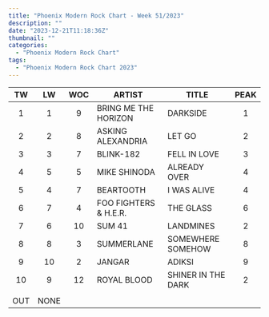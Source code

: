 ```yaml
---
title: "Phoenix Modern Rock Chart - Week 51/2023"
description: ""
date: "2023-12-21T11:18:36Z"
thumbnail: ""
categories:
  - "Phoenix Modern Rock Chart"
tags:
  - "Phoenix Modern Rock Chart 2023"
---
```

<!--more-->
|TW|LW|WOC|ARTIST|TITLE|PEAK|
|:----:|:----:|:----:|----|----|:----:|
|1|1|9|BRING ME THE HORIZON|DARKSIDE|1|
|2|2|8|ASKING ALEXANDRIA|LET GO|2|
|3|3|7|BLINK-182|FELL IN LOVE|3|
|4|5|5|MIKE SHINODA|ALREADY OVER|4|
|5|4|7|BEARTOOTH|I WAS ALIVE|4|
|6|7|4|FOO FIGHTERS & H.E.R.|THE GLASS|6|
|7|6|10|SUM 41|LANDMINES|2|
|8|8|3|SUMMERLANE|SOMEWHERE SOMEHOW|8|
|9|10|2|JANGAR|ADIKSI|9|
|10|9|12|ROYAL BLOOD|SHINER IN THE DARK|2|
| | | | | | |
|OUT|NONE| | | | |

